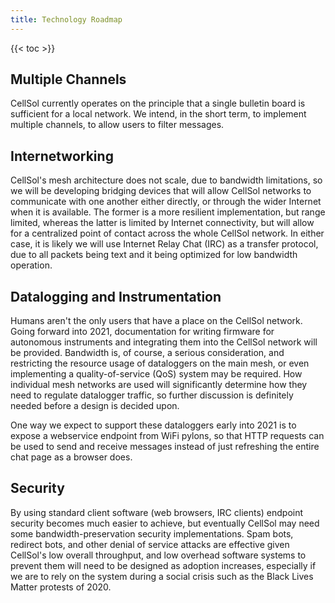 ```yaml
---
title: Technology Roadmap
---
```


{{< toc >}}

## Multiple Channels

CellSol currently operates on the principle that a single bulletin board is sufficient for a local network. We intend, in the short term, to implement multiple channels, to allow users to filter messages.

## Internetworking

CellSol's mesh architecture does not scale, due to bandwidth limitations, so we will be developing bridging devices that will allow CellSol networks to communicate with one another either directly, or
through the wider Internet when it is available. The former is a more resilient implementation, but range limited, whereas the latter is limited by Internet connectivity, but will allow for a centralized
point of contact across the whole CellSol network. In either case, it is likely we will use Internet Relay Chat (IRC) as a transfer protocol, due to all packets being text and it being optimized for
low bandwidth operation.

## Datalogging and Instrumentation

Humans aren't the only users that have a place on the CellSol network. Going forward into 2021, documentation for writing firmware for autonomous instruments and integrating them into the CellSol network
will be provided. Bandwidth is, of course, a serious consideration, and restricting the resource usage of dataloggers on the main mesh, or even implementing a quality-of-service (QoS) system may be
required. How individual mesh networks are used will significantly determine how they need to regulate datalogger traffic, so further discussion is definitely needed before a design is decided upon.

One way we expect to support these dataloggers early into 2021 is to expose a webservice endpoint from WiFi pylons, so that HTTP requests can be used to send and receive messages instead of just refreshing
the entire chat page as a browser does.

## Security

By using standard client software (web browsers, IRC clients) endpoint security becomes much easier to achieve, but eventually CellSol may need some bandwidth-preservation security implementations. Spam
bots, redirect bots, and other denial of service attacks are effective given CellSol's low overall throughput, and low overhead software systems to prevent them will need to be designed as adoption
increases, especially if we are to rely on the system during a social crisis such as the Black Lives Matter protests of 2020.
